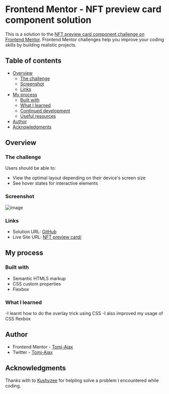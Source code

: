# Frontend Mentor - NFT preview card component solution

This is a solution to the [NFT preview card component challenge on Frontend Mentor](https://www.frontendmentor.io/challenges/nft-preview-card-component-SbdUL_w0U). Frontend Mentor challenges help you improve your coding skills by building realistic projects. 

## Table of contents

- [Overview](#overview)
  - [The challenge](#the-challenge)
  - [Screenshot](#screenshot)
  - [Links](#links)
- [My process](#my-process)
  - [Built with](#built-with)
  - [What I learned](#what-i-learned)
  - [Continued development](#continued-development)
  - [Useful resources](#useful-resources)
- [Author](#author)
- [Acknowledgments](#acknowledgments)

## Overview

### The challenge

Users should be able to:

- View the optimal layout depending on their device's screen size
- See hover states for interactive elements

### Screenshot

![image](https://user-images.githubusercontent.com/111189639/187491221-371b42fe-ef81-4b02-a2e3-0dbb685d1556.png)


### Links

- Solution URL: [GitHub](https://github.com/Tomi-Ajax/NFT-preview-card)
- Live Site URL: [NFT preview card/](https://tomi-ajax.github.io/NFT-preview-card)

## My process

### Built with

- Semantic HTML5 markup
- CSS custom properties
- Flexbox


### What I learned
-I learnt how to do the overlay trick using CSS
-I also improved my usage of CSS flexbox 


## Author

- Frontend Mentor - [Tomi-Ajax](https://www.frontendmentor.io/profile/Tomi-Ajax)
- Twitter - [Tomi-Ajax](https://www.twitter.com/ajaxifeoluwa)


## Acknowledgments

Thanks with to [Kushyzee](https://github.com/kushyzee) for helpling solve a problem I encountered while coding. 
